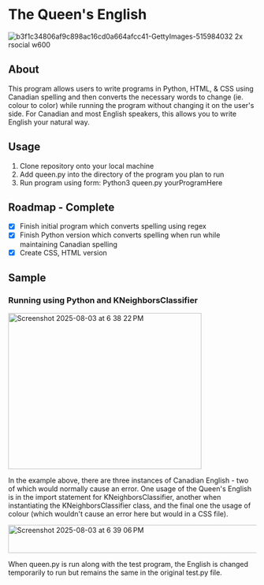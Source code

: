 # The Queen's English

![b3f1c34806af9c898ac16cd0a664afcc41-GettyImages-515984032 2x rsocial w600](https://github.com/user-attachments/assets/e1db0db3-ec0c-428c-b05e-1a6c7cc37b23)


## About
This program allows users to write programs in Python, HTML, & CSS using Canadian spelling and then converts the necessary words to change (ie. colour to color) while running the program without changing it on the user's side. For Canadian and most English speakers, this allows you to write English your natural way.

## Usage
1. Clone repository onto your local machine
2. Add queen.py into the directory of the program you plan to run
3. Run program using form: Python3 queen.py yourProgramHere

## Roadmap - Complete
- [x] Finish initial program which converts spelling using regex
- [x] Finish Python version which converts spelling when run while maintaining Canadian spelling
- [x] Create CSS, HTML version

## Sample
### Running using Python and KNeighborsClassifier

<img width="392" height="317" alt="Screenshot 2025-08-03 at 6 38 22 PM" src="https://github.com/user-attachments/assets/ae433cff-5eb4-41d4-8799-f9c06b27b5fa" />


In the example above, there are three instances of Canadian English - two of which would normally cause an error. One usage of the Queen's English is in the import statement for KNeighborsClassifier, another when instantiating the KNeighborsClassifier class, and the final one the usage of colour (which wouldn't cause an error here but would in a CSS file).

<img width="691" height="57" alt="Screenshot 2025-08-03 at 6 39 06 PM" src="https://github.com/user-attachments/assets/6f17fef2-db50-49c7-8a6d-a3c5ea681fdb" />


When  queen.py is run along with the test program, the English is changed temporarily to run but remains the same in the original test.py file.  
